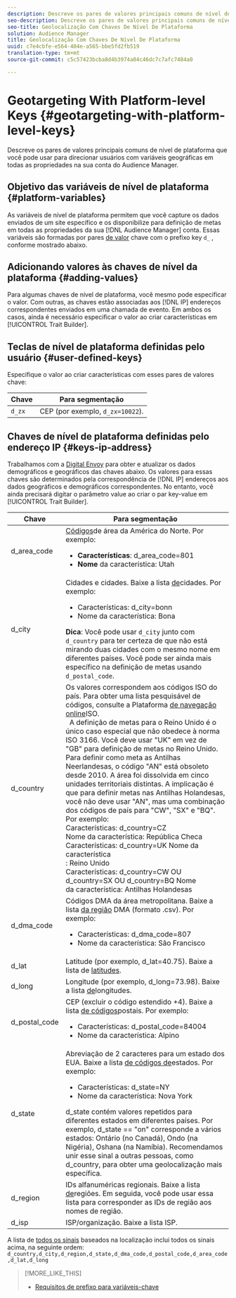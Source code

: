 ```yaml
---
description: Descreve os pares de valores principais comuns de nível de plataforma que você pode usar para direcionar usuários com variáveis geográficas em todas as propriedades na sua conta do Audience Manager.
seo-description: Descreve os pares de valores principais comuns de nível de plataforma que você pode usar para direcionar usuários com variáveis geográficas em todas as propriedades na sua conta do Audience Manager.
seo-title: Geolocalização Com Chaves De Nível De Plataforma
solution: Audience Manager
title: Geolocalização Com Chaves De Nível De Plataforma
uuid: c7e4cbfe-e564-404e-a565-bbe5fd2fb519
translation-type: tm+mt
source-git-commit: c5c57423bcba8d4b3974a04c46dc7c7afc7484a0

---
```



# Geotargeting With Platform-level Keys {#geotargeting-with-platform-level-keys}

Descreve os pares de valores principais comuns de nível de plataforma que você pode usar para direcionar usuários com variáveis geográficas em todas as propriedades na sua conta do Audience Manager.

<!-- c_tb_platform_vars.xml -->

## Objetivo das variáveis de nível de plataforma {#platform-variables}

As variáveis de nível de plataforma permitem que você capture os dados enviados de um site específico e os disponibilize para definição de metas em todas as propriedades da sua [!DNL Audience Manager] conta. Essas variáveis são formadas por pares [de valor](../../reference/key-value-pairs-explained.md) chave com o prefixo key `d_` , conforme mostrado abaixo.

## Adicionando valores às chaves de nível da plataforma {#adding-values}

Para algumas chaves de nível de plataforma, você mesmo pode especificar o valor. Com outras, as chaves estão associadas aos [!DNL IP] endereços correspondentes enviados em uma chamada de evento. Em ambos os casos, ainda é necessário especificar o valor ao criar características em [!UICONTROL Trait Builder].

## Teclas de nível de plataforma definidas pelo usuário {#user-defined-keys}

Especifique o valor ao criar características com esses pares de valores chave:

| Chave | Para segmentação |
|---|---|
| `d_zx` | CEP (por exemplo, `d_zx=10022`). |

## Chaves de nível de plataforma definidas pelo endereço IP {#keys-ip-address}

Trabalhamos com a [Digital Envoy](https://www.digitalenvoy.com/) para obter e atualizar os dados demográficos e geográficos das chaves abaixo. Os valores para essas chaves são determinados pela correspondência de [!DNL IP] endereços aos dados geográficos e demográficos correspondentes. No entanto, você ainda precisará digitar o parâmetro value ao criar o par key-value em [!UICONTROL Trait Builder].

| Chave | Para segmentação |
|--- |--- |
| d_area_code | [Códigos](https://en.wikipedia.org/wiki/List_of_North_American_Numbering_Plan_area_codes)de área da América do Norte.  Por exemplo: <ul><li>**Características**:  d_area_code=801</li><li>**Nome** da característica: Utah</li></ul> |
| d_city | Cidades e cidades. Baixe a lista [de](assets/d_city.txt)cidades.  Por exemplo: <ul><li>Características:  d_city=bonn</li><li>Nome da característica: Bona</li></ul> **Dica**: Você pode usar `d_city` junto com `d_country` para ter certeza de que não está mirando duas cidades com o mesmo nome em diferentes países. Você pode ser ainda mais específico na definição de metas usando `d_postal_code`. |
| d_country | Os valores correspondem aos códigos ISO do país. Para obter uma lista pesquisável de códigos, consulte a Plataforma [de navegação online](https://www.iso.org/obp/ui/#home)ISO. <br>  A definição de metas para o Reino Unido é o único caso especial que não obedece à norma ISO 3166. Você deve usar "UK" em vez de "GB" para definição de metas no Reino Unido.  Para definir como meta as Antilhas Neerlandesas, o código "AN" está obsoleto desde 2010. A área foi dissolvida em cinco unidades territoriais distintas. A implicação é que para definir metas nas Antilhas Holandesas, você não deve usar "AN", mas uma combinação dos códigos de país para "CW", "SX" e "BQ".  Por exemplo:  <br>Características:  d_country=CZ <br>Nome da característica: República Checa <br>Características:  d_country=UK Nome da característica <br>: Reino Unido <br>Características:  d_country=CW OU d_country=SX OU d_country=BQ Nome <br>da característica: Antilhas Holandesas |
| d_dma_code | Códigos DMA da área metropolitana. Baixe a lista [da região](assets/DMAregions.csv) DMA (formato .csv).  Por exemplo: <ul><li>Características:  d_dma_code=807</li><li>Nome da característica: São Francisco</li></ul> |
| d_lat | Latitude (por exemplo, d_lat=40.75). Baixe a lista de [latitudes](assets/d_lat.txt). |
| d_long | Longitude (por exemplo, d_long=73.98). Baixe a lista [de](assets/d_long.txt)longitudes. |
| d_postal_code | CEP (excluir o código estendido +4). Baixe a lista [de códigos](assets/d_postal_code.txt)postais.  Por exemplo: <ul><li>Características:  d_postal_code=84004 </li><li>Nome da característica: Alpino</li></ul> |
| d_state | Abreviação de 2 caracteres para um estado dos EUA. Baixe a lista [de códigos de](assets/d_state.txt)estados.  Por exemplo: <ul><li>Características:  d_state=NY </li><li>Nome da característica: Nova York</li></ul>d_state contém valores repetidos para diferentes estados em diferentes países. Por exemplo, d_state == "on" corresponde a vários estados: Ontário (no Canadá), Ondo (na Nigéria), Oshana (na Namíbia). Recomendamos unir esse sinal a outras pessoas, como d_country, para obter uma geolocalização mais específica. |
| d_region | IDs alfanuméricas regionais. Baixe a lista [de](assets/Country_RegionCodes_City.csv)regiões.  Em seguida, você pode usar essa lista para corresponder as IDs de região aos nomes de região. |
| d_isp | ISP/organização. Baixe a lista [](assets/d_isp.txt)ISP. |

A lista de [todos os sinais](assets/all.csv) baseados na localização inclui todos os sinais acima, na seguinte ordem: `d_country,d_city,d_region,d_state,d_dma_code,d_postal_code,d_area_code,d_lat,d_long`

>[!MORE_LIKE_THIS]
>
>* [Requisitos de prefixo para variáveis-chave](../../features/traits/trait-variable-prefixes.md)

